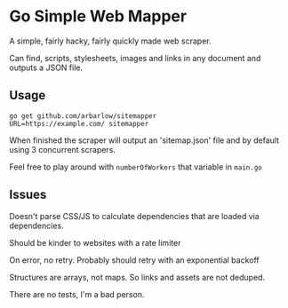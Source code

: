# Go Simple Web Mapper

A simple, fairly hacky, fairly quickly made web scraper.

Can find, scripts, stylesheets, images and links in any document and outputs a JSON file.

## Usage
```
go get github.com/arbarlow/sitemapper
URL=https://example.com/ sitemapper
```

When finished the scraper will output an 'sitemap.json' file and by default using 3 concurrent scrapers.

Feel free to play around with `numberOfWorkers` that variable in `main.go`

## Issues
Doesn't parse CSS/JS to calculate dependencies that are loaded via dependencies.

Should be kinder to websites with a rate limiter

On error, no retry. Probably should retry with an exponential backoff

Structures are arrays, not maps. So links and assets are not deduped.

There are no tests, I'm a bad person.
